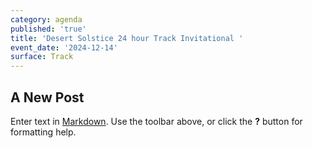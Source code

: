 ```yaml
---
category: agenda
published: 'true'
title: 'Desert Solstice 24 hour Track Invitational '
event_date: '2024-12-14'
surface: Track
---
```

## A New Post

Enter text in [Markdown](http://daringfireball.net/projects/markdown/). Use the toolbar above, or click the **?** button for formatting help.
